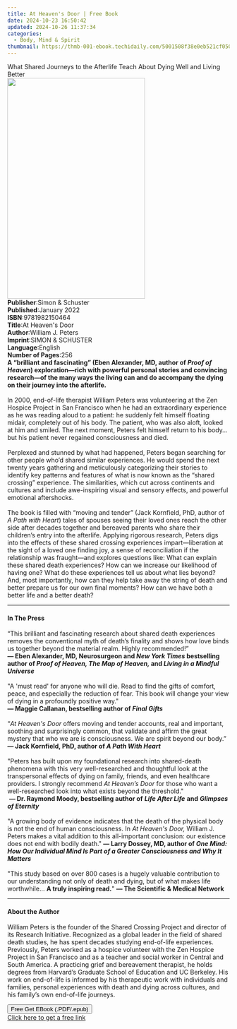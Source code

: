 ```yaml
---
title: At Heaven's Door | Free Book
date: 2024-10-23 16:50:42
updated: 2024-10-26 11:37:34
categories:
  - Body, Mind & Spirit
thumbnail: https://thmb-001-ebook.techidaily.com/5001508f38e0eb521cf050437889c9a504e21b262ba47d7e11e0de909285698b.jpg
---
```

<main id="book-container">
  <div class="flex flex-col">
    <div class="book-brief flex-1 py-6 px-4 sm:p-6 md:py-10 md:px-8">
      <!-- brief-->
      <div class="book-brief-main">
        What Shared Journeys to the Afterlife Teach About Dying Well and Living
        Better
      </div>
    </div>
    <div
      class="book-meta-info flex-1 grid gap-4 col-start-1 col-end-3 row-start-1 sm:mb-6 sm:grid-cols-4 lg:gap-6 lg:col-start-2 lg:row-end-6 lg:row-span-6 lg:mb-0"
    >
      <div
        class="book-meta-info-left place-content-center mt-4 p-4 text-sm leading-6 col-start-2 col-span-2 dark:text-slate-400"
      >
        <img
          class="w-full h-500 object-cover rounded-lg sm:h-255 sm:col-span-2 lg:col-span-full"
          src="https://img-001-ebook.techidaily.com/de14b497cbd12ca0d0760497193c75a6f2c3326b65196da7ee8bc98d6a9475aa.jpg"
          alt=""
          width="312"
          height="500"
        />
      </div>
      <div
        class="book-meta-info-right mt-2 col-start-1 row-start-2 col-span-3 self-center"
      >
        <!-- meta data  -->
        <div class="flex flex-col px-4 md:px-8">
          <div class="flex-1">
            <strong>Publisher</strong>:<span class="px-2"
              >Simon &amp; Schuster</span
            >
          </div>
          <div class="flex-1">
            <strong>Published</strong>:<span class="px-2">January 2022</span>
          </div>
          <div class="flex-1">
            <strong>ISBN</strong>:<span class="px-2">9781982150464</span>
          </div>
          <div class="flex-1">
            <strong>Title</strong>:<span class="px-2"
              >At Heaven&#39;s Door</span
            >
          </div>
          <div class="flex-1">
            <strong>Author</strong>:<span class="px-2">William J. Peters</span>
          </div>
          <div class="flex-1">
            <strong>Imprint</strong>:<span class="px-2"
              >SIMON &amp; SCHUSTER</span
            >
          </div>
          <div class="flex-1">
            <strong>Language</strong>:<span class="px-2">English</span>
          </div>
          <div class="flex-1">
            <strong>Number of Pages</strong>:<span class="px-2">256</span>
          </div>
        </div>
      </div>
    </div>
    <div class="book-description flex-1 py-6 px-4 sm:p-6 md:py-10 md:px-8">
      <div class="book-description-main">
        <div accordion-content="" id="description">
          <b
            >A “brilliant and fascinating” (Eben Alexander, MD, author of
            <i>Proof of Heaven</i>) exploration—rich with powerful personal
            stories and convincing research—of the many ways the living can and
            do accompany the dying on their journey into the afterlife. </b
          ><br /><br />In 2000, end-of-life therapist William Peters was
          volunteering at the Zen Hospice Project in San Francisco when he had
          an extraordinary experience as he was reading aloud to a patient: he
          suddenly felt himself floating midair, completely out of his body. The
          patient, who was also aloft, looked at him and smiled. The next
          moment, Peters felt himself return to his body…but his patient never
          regained consciousness and died.<br />
          <br />Perplexed and stunned by what had happened, Peters began
          searching for other people who’d shared similar experiences. He would
          spend the next twenty years gathering and meticulously categorizing
          their stories to identify key patterns and features of what is now
          known as the “shared crossing” experience. The similarities, which cut
          across continents and cultures and include awe-inspiring visual and
          sensory effects, and powerful emotional aftershocks.<br />
          <br />The book is filled with “moving and tender” (Jack Kornfield,
          PhD, author of <i>A Path with Heart</i>) tales of spouses seeing their
          loved ones reach the other side after decades together and bereaved
          parents who share their children’s entry into the afterlife. Applying
          rigorous research, Peters digs into the effects of these shared
          crossing experiences impart—liberation at the sight of a loved one
          finding joy, a sense of reconciliation if the relationship was
          fraught—and explores questions like: What can explain these shared
          death experiences? How can we increase our likelihood of having one?
          What do these experiences tell us about what lies beyond? And, most
          importantly, how can they help take away the string of death and
          better prepare us for our own final moments? How can we have both a
          better life and a better death?
        </div>
        <div class="accordion-fader"></div>
      </div>
    </div>
    <div class="book-excerpts flex-1 py-6 px-4 sm:p-6 md:py-10 md:px-8">
      <!-- excerpts-->
      <div class="book-excerpts-main">
        <hr />
        <h4 class="placeholder placeholder-heading">
          <span>In The Press</span>
        </h4>
        <p>
          “This brilliant and fascinating research about shared death
          experiences removes the conventional myth of death’s finality and
          shows how love binds us together beyond the material realm. Highly
          recommended!”&nbsp;<br />
          <b
            >— Eben Alexander, MD, Neurosurgeon and
            <i>New York Times </i>bestselling author of
            <i>Proof of Heaven, The Map of Heaven, </i>and
            <i>Living in a Mindful Universe</i></b
          ><br />
          <br />
          "A 'must read' for anyone who will die. Read to find the gifts of
          comfort, peace, and especially the reduction of fear. This book will
          change your view of dying in a profoundly positive way."&nbsp;<br />
          <b>— Maggie Callanan, bestselling author of <i>Final Gifts</i></b
          ><br />
          <br />
          “<i>At Heaven's Door</i>&nbsp;offers moving and tender accounts, real
          and important, soothing and surprisingly common, that validate and
          affirm the great mystery that who we are is consciousness. We are
          spirit beyond our body.”<br />
          <b>— Jack Kornfield, PhD, author of <i>A Path With Heart</i></b
          ><br />
          <br />
          "Peters has built upon my foundational research into shared-death
          phenomena with this very well-researched and thoughtful look at the
          transpersonal effects of dying on family, friends, and even healthcare
          providers. I strongly recommend&nbsp;<i>At Heaven’s Door</i>&nbsp;for
          those who want a well-researched look into what exists beyond the
          threshold."<br />
          &nbsp;<b>— Dr. Raymond Moody, bestselling&nbsp;author of</b>&nbsp;<b
            ><i>Life After Life</i></b
          >&nbsp;<b>and</b>&nbsp;<b><i>Glimpses of Eternity</i></b
          >&nbsp;<br />
          <br />
          "A growing body of evidence indicates that the death of the physical
          body is not the end of human consciousness. In&nbsp;<i
            >At Heaven's&nbsp;Door,&nbsp;</i
          >William J. Peters makes a vital addition to this all-important
          conclusion: our existence does not end with bodily death."&nbsp;<b
            >— Larry Dossey, MD, author of<i>
              One Mind: How Our Individual Mind Is Part of a Greater
              Consciousness and Why It Matters</i
            ></b
          ><br />
          <br />"This study based on over 800 cases is a hugely valuable
          contribution to our understanding not only of death and dying, but of
          what makes life worthwhile... <b>A truly inspiring read.</b>"
          <b>— The Scientific &amp; Medical Network </b>
        </p>
      </div>
    </div>
    <div class="book-about-author flex-1 py-6 px-4 sm:p-6 md:py-10 md:px-8">
      <!-- about author-->
      <div class="book-main-author-main">
        <hr />
        <h4 class="placeholder placeholder-heading">
          <span>About the Author</span>
        </h4>
        <p>
          William Peters is the founder of the Shared Crossing Project and
          director of its Research Initiative. Recognized as a global leader in
          the field of shared death studies, he has spent decades studying
          end-of-life experiences. Previously, Peters worked as a hospice
          volunteer with the Zen Hospice Project in San Francisco and as a
          teacher and social worker in Central and South America. A practicing
          grief and bereavement therapist, he holds degrees from Harvard’s
          Graduate School of Education and UC Berkeley. His work on end-of-life
          is informed by his therapeutic work with individuals and families,
          personal experiences with death and dying across cultures, and his
          family’s own end-of-life journeys.
        </p>
      </div>
    </div>
    <div class="book-free-get flex-1 py-6 px-4 sm:p-6 md:py-10 md:px-8">
      <button
        id="btn-free-get"
        class="bg-blue-500 hover:bg-blue-700 text-white font-bold py-2 px-4 rounded"
      >
        Free Get EBook (.PDF/.epub)
      </button>
      <div id="countdown-display" class="px-2 text-lg mt-2"></div>
      <a
        id="free-link"
        class="hidden bg-blue-500 hover:bg-blue-700 text-white font-bold py-2 px-4 rounded"
        href="https://www.ebooks.com/en-us/book/210325289/at-heaven-s-door/william-j-peters/"
        target="_blank"
        >Click here to get a free link</a
      >
    </div>
    <script>
      let countdownTime = 0;
      let countdownInterval = null;
      document
        .getElementById('btn-free-get')
        .addEventListener('click', startCountdown);
      function startCountdown() {
        countdownTime = new Date().getTime() + 60000 * 3;
        countdownInterval = setInterval(updateCountdown, 1000);
        document.getElementById('btn-free-get').disabled = true;
        document
          .getElementById('btn-free-get')
          .classList.add('bg-gray-500', 'cursor-not-allowed');
      }
      function updateCountdown() {
        let currentTime = new Date().getTime();
        let timeLeft = countdownTime - currentTime;
        let secondsLeft = Math.floor(timeLeft / 1000);
        document.getElementById('countdown-display').innerHTML =
          `Remaining time: ${secondsLeft} seconds.`;
        if (secondsLeft <= 0) {
          clearInterval(countdownInterval);
          document.getElementById('btn-free-get').classList.add('hidden');
          document.getElementById('free-link').classList.remove('hidden');
          document.getElementById('countdown-display').innerHTML = '';
        }
      }
    </script>
  </div>
</main>
